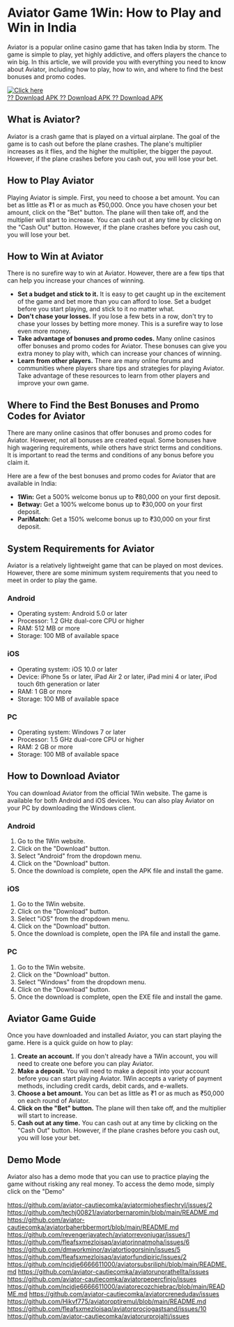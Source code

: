 # Aviator Game 1Win: How to Play and Win in India

Aviator is a popular online casino game that has taken India by storm.
The game is simple to play, yet highly addictive, and offers players the
chance to win big. In this article, we will provide you with everything
you need to know about Aviator, including how to play, how to win, and
where to find the best bonuses and promo codes.

[![Click
here](https://readscoops.com/wp-content/uploads/2023/03/Readscoop-aviator-1-1.jpg)](https://traff.sbs/deff)\
[?? Download APK ?? Download APK ?? Download
APK](https://traff.sbs/deff)

## What is Aviator?

Aviator is a crash game that is played on a virtual airplane. The goal
of the game is to cash out before the plane crashes. The plane\'s
multiplier increases as it flies, and the higher the multiplier, the
bigger the payout. However, if the plane crashes before you cash out,
you will lose your bet.

## How to Play Aviator

Playing Aviator is simple. First, you need to choose a bet amount. You
can bet as little as ₹1 or as much as ₹50,000. Once you have chosen your
bet amount, click on the "Bet" button. The plane will then take
off, and the multiplier will start to increase. You can cash out at any
time by clicking on the "Cash Out" button. However, if the plane
crashes before you cash out, you will lose your bet.

## How to Win at Aviator

There is no surefire way to win at Aviator. However, there are a few
tips that can help you increase your chances of winning.

-   **Set a budget and stick to it.** It is easy to get caught up in the
    excitement of the game and bet more than you can afford to lose. Set
    a budget before you start playing, and stick to it no matter what.
-   **Don\'t chase your losses.** If you lose a few bets in a row,
    don\'t try to chase your losses by betting more money. This is a
    surefire way to lose even more money.
-   **Take advantage of bonuses and promo codes.** Many online casinos
    offer bonuses and promo codes for Aviator. These bonuses can give
    you extra money to play with, which can increase your chances of
    winning.
-   **Learn from other players.** There are many online forums and
    communities where players share tips and strategies for playing
    Aviator. Take advantage of these resources to learn from other
    players and improve your own game.

## Where to Find the Best Bonuses and Promo Codes for Aviator

There are many online casinos that offer bonuses and promo codes for
Aviator. However, not all bonuses are created equal. Some bonuses have
high wagering requirements, while others have strict terms and
conditions. It is important to read the terms and conditions of any
bonus before you claim it.

Here are a few of the best bonuses and promo codes for Aviator that are
available in India:

-   **1Win:** Get a 500% welcome bonus up to ₹80,000 on your first
    deposit.
-   **Betway:** Get a 100% welcome bonus up to ₹30,000 on your first
    deposit.
-   **PariMatch:** Get a 150% welcome bonus up to ₹30,000 on your first
    deposit.

## System Requirements for Aviator

Aviator is a relatively lightweight game that can be played on most
devices. However, there are some minimum system requirements that you
need to meet in order to play the game.

### Android

-   Operating system: Android 5.0 or later
-   Processor: 1.2 GHz dual-core CPU or higher
-   RAM: 512 MB or more
-   Storage: 100 MB of available space

### iOS

-   Operating system: iOS 10.0 or later
-   Device: iPhone 5s or later, iPad Air 2 or later, iPad mini 4 or
    later, iPod touch 6th generation or later
-   RAM: 1 GB or more
-   Storage: 100 MB of available space

### PC

-   Operating system: Windows 7 or later
-   Processor: 1.5 GHz dual-core CPU or higher
-   RAM: 2 GB or more
-   Storage: 100 MB of available space

## How to Download Aviator

You can download Aviator from the official 1Win website. The game is
available for both Android and iOS devices. You can also play Aviator on
your PC by downloading the Windows client.

### Android

1.  Go to the 1Win website.
2.  Click on the "Download" button.
3.  Select "Android" from the dropdown menu.
4.  Click on the "Download" button.
5.  Once the download is complete, open the APK file and install the
    game.

### iOS

1.  Go to the 1Win website.
2.  Click on the "Download" button.
3.  Select "iOS" from the dropdown menu.
4.  Click on the "Download" button.
5.  Once the download is complete, open the IPA file and install the
    game.

### PC

1.  Go to the 1Win website.
2.  Click on the "Download" button.
3.  Select "Windows" from the dropdown menu.
4.  Click on the "Download" button.
5.  Once the download is complete, open the EXE file and install the
    game.

## Aviator Game Guide

Once you have downloaded and installed Aviator, you can start playing
the game. Here is a quick guide on how to play:

1.  **Create an account.** If you don\'t already have a 1Win account,
    you will need to create one before you can play Aviator.
2.  **Make a deposit.** You will need to make a deposit into your
    account before you can start playing Aviator. 1Win accepts a variety
    of payment methods, including credit cards, debit cards, and
    e-wallets.
3.  **Choose a bet amount.** You can bet as little as ₹1 or as much as
    ₹50,000 on each round of Aviator.
4.  **Click on the "Bet" button.** The plane will then take off,
    and the multiplier will start to increase.
5.  **Cash out at any time.** You can cash out at any time by clicking
    on the "Cash Out" button. However, if the plane crashes before
    you cash out, you will lose your bet.

## Demo Mode

Aviator also has a demo mode that you can use to practice playing the
game without risking any real money. To access the demo mode, simply
click on the "Demo"

https://github.com/aviator-cautiecomka/aviatormiohesfiechryl/issues/2
https://github.com/techj00821/aviatorbernaromin/blob/main/README.md
https://github.com/aviator-cautiecomka/aviatorbaherbbermort/blob/main/README.md
https://github.com/revengerjavatech/aviatorrevonjugar/issues/1
https://github.com/fleafsxmezloisaq/aviatorinnatmoha/issues/6
https://github.com/dmworkminor/aviatortiogorsinin/issues/5
https://github.com/fleafsxmezloisaq/aviatorfundipiric/issues/2
https://github.com/ncjdje6666611000/aviatorsubsriliphi/blob/main/README.md
https://github.com/aviator-cautiecomka/aviatorunprathellta/issues
https://github.com/aviator-cautiecomka/aviatorpepercfinjo/issues
https://github.com/ncjdje6666611000/aviatorecozchiebrac/blob/main/README.md
https://github.com/aviator-cautiecomka/aviatorcrenedudav/issues
https://github.com/Hikvf775/aviatoroptiremul/blob/main/README.md
https://github.com/fleafsxmezloisaq/aviatorprocjogastsand/issues/10
https://github.com/aviator-cautiecomka/aviatorurprojalti/issues
